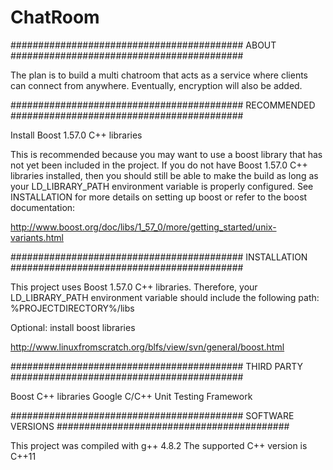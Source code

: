 # ChatRoom

##########################################
ABOUT
##########################################

The plan is to build a multi chatroom that acts as a service where clients can connect from anywhere.
Eventually, encryption will also be added.





##########################################
RECOMMENDED
##########################################

Install Boost 1.57.0 C++ libraries

This is recommended because you may want to use a boost library that has not yet been
included in the project. If you do not have Boost 1.57.0 C++ libraries installed, then
you should still be able to make the build as long as your LD_LIBRARY_PATH environment
variable is properly configured. See INSTALLATION for more details on setting up boost
or refer to the boost documentation: 

http://www.boost.org/doc/libs/1_57_0/more/getting_started/unix-variants.html



##########################################
INSTALLATION
##########################################

This project uses Boost 1.57.0 C++ libraries.
Therefore, your LD_LIBRARY_PATH environment variable should include the following path:
%PROJECTDIRECTORY%/libs


Optional: install boost libraries

http://www.linuxfromscratch.org/blfs/view/svn/general/boost.html


##########################################
THIRD PARTY
##########################################

Boost C++ libraries
Google C/C++ Unit Testing Framework


##########################################
SOFTWARE VERSIONS
##########################################

This project was compiled with g++ 4.8.2 
The supported C++ version is C++11
